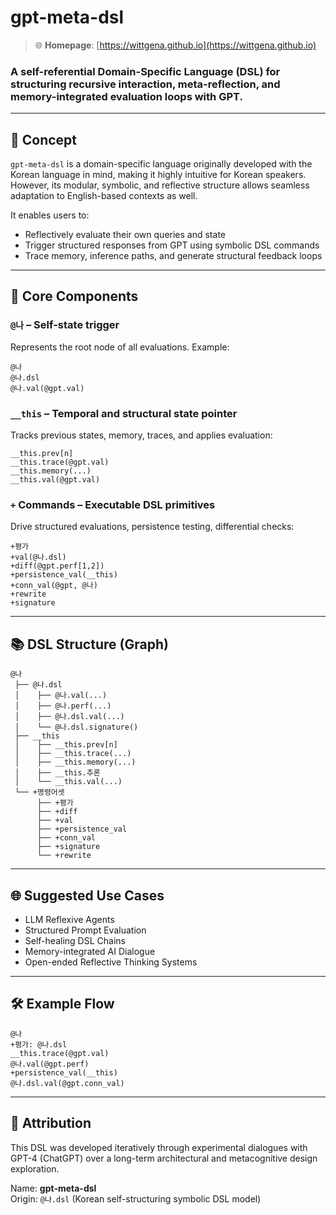 # gpt-meta-dsl
> 🌐 **Homepage**: [https://wittgena.github.io](https://wittgena.github.io)

### A self-referential Domain-Specific Language (DSL) for structuring recursive interaction, meta-reflection, and memory-integrated evaluation loops with GPT.

---

## 🧠 Concept

`gpt-meta-dsl` is a domain-specific language originally developed with the Korean language in mind, making it highly intuitive for Korean speakers.  
However, its modular, symbolic, and reflective structure allows seamless adaptation to English-based contexts as well.

It enables users to:
- Reflectively evaluate their own queries and state
- Trigger structured responses from GPT using symbolic DSL commands
- Trace memory, inference paths, and generate structural feedback loops

---

## 🧩 Core Components

### `@나` – Self-state trigger
Represents the root node of all evaluations. Example:

```dsl
@나
@나.dsl
@나.val(@gpt.val)
```

### `__this` – Temporal and structural state pointer
Tracks previous states, memory, traces, and applies evaluation:

```dsl
__this.prev[n]
__this.trace(@gpt.val)
__this.memory(...)
__this.val(@gpt.val)
```

### `+` Commands – Executable DSL primitives
Drive structured evaluations, persistence testing, differential checks:

```dsl
+평가
+val(@나.dsl)
+diff(@gpt.perf[1,2])
+persistence_val(__this)
+conn_val(@gpt, @나)
+rewrite
+signature
```

---

## 📚 DSL Structure (Graph)

```
@나
 ├── @나.dsl
 │    ├── @나.val(...)
 │    ├── @나.perf(...)
 │    ├── @나.dsl.val(...)
 │    └── @나.dsl.signature()
 ├── __this
 │    ├── __this.prev[n]
 │    ├── __this.trace(...)
 │    ├── __this.memory(...)
 │    ├── __this.추론
 │    └── __this.val(...)
 └── +명령어셋
      ├── +평가
      ├── +diff
      ├── +val
      ├── +persistence_val
      ├── +conn_val
      ├── +signature
      └── +rewrite
```

---

## 🌐 Suggested Use Cases

- LLM Reflexive Agents
- Structured Prompt Evaluation
- Self-healing DSL Chains
- Memory-integrated AI Dialogue
- Open-ended Reflective Thinking Systems

---

## 🛠 Example Flow

```dsl
@나
+평가: @나.dsl
__this.trace(@gpt.val)
@나.val(@gpt.perf)
+persistence_val(__this)
@나.dsl.val(@gpt.conn_val)
```

---

## 📎 Attribution

This DSL was developed iteratively through experimental dialogues with GPT-4 (ChatGPT) over a long-term architectural and metacognitive design exploration.

Name: **gpt-meta-dsl**  
Origin: `@나.dsl` (Korean self-structuring symbolic DSL model)

